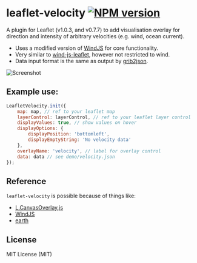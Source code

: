 # leaflet-velocity [![NPM version][npm-image]][npm-url]
A plugin for Leaflet (v1.0.3, and v0.7.7) to add visualisation overlay for direction and intensity of arbitrary velocities (e.g. wind, ocean current).

- Uses a modified version of [WindJS](https://github.com/Esri/wind-js) for core functionality.
- Very similar to [wind-js-leaflet](https://github.com/danwild/wind-js-leaflet), however not restricted to wind.
- Data input format is the same as output by [grib2json](https://github.com/cambecc/grib2json).

![Screenshot](/screenshots/velocity.gif?raw=true)

## Example use:
```javascript
LeafletVelocity.init({
	map: map, // ref to your leaflet map
	layerControl: layerControl, // ref to your leaflet layer control
	displayValues: true, // show values on hover
	displayOptions: {
		displayPosition: 'bottomleft',
		displayEmptyString: 'No velocity data'
	},
	overlayName: 'velocity', // label for overlay control
	data: data // see demo/velocity.json
});
```

## Reference
`leaflet-velocity` is possible because of things like:
- [L.CanvasOverlay.js](https://gist.github.com/Sumbera/11114288)
- [WindJS](https://github.com/Esri/wind-js)
- [earth](https://github.com/cambecc/earth)

## License
MIT License (MIT)

[npm-image]: https://badge.fury.io/js/leaflet-velocity.svg
[npm-url]: https://www.npmjs.com/package/leaflet-velocity